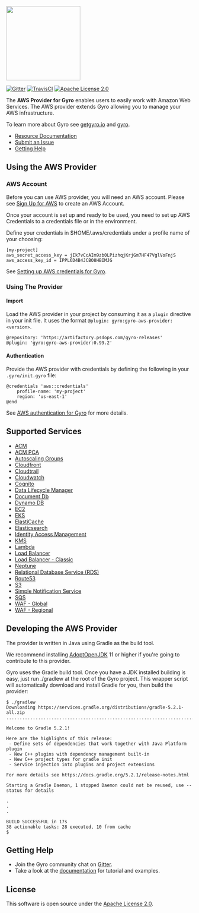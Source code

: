 <img src="https://github.com/perfectsense/gyro/blob/master/etc/gyro.png" height="200"/>

[![Gitter](https://img.shields.io/gitter/room/perfectsense/gyro)](https://gitter.im/perfectsense/gyro)
[![TravisCI](https://api.travis-ci.org/perfectsense/gyro-aws-provider.svg?branch=master)](https://travis-ci.org/perfectsense/gyro-aws-provider)
[![Apache License 2.0](https://img.shields.io/github/license/perfectsense/gyro-aws-provider)](https://github.com/perfectsense/gyro-aws-provider/blob/master/LICENSE)


The **AWS Provider for Gyro** enables users to easily work with Amazon Web Services. The AWS provider extends Gyro allowing you to manage your AWS infrastructure.

To learn more about Gyro see [getgyro.io](https://getgyro.io) and [gyro](https://github.com/perfectsense/gyro). 

* [Resource Documentation](https://gyro.dev/providers/aws/index.html)
* [Submit an Issue](https://github.com/perfectsense/gyro-aws-provider/issues)
* [Getting Help](#getting-help)

## Using the AWS Provider

### AWS Account ###

Before you can use AWS provider, you will need an AWS account. Please see [Sign Up for AWS](https://docs.aws.amazon.com/sdk-for-java/v2/developer-guide/signup-create-iam-user.html) to create an AWS Account.

Once your account is set up and ready to be used, you need to set up AWS Credentials to a credentials file or in the environment.

Define your credentials in $HOME/.aws/credentials under a profile name of your choosing:

```
[my-project]
aws_secret_access_key = jIk7vCcAIm9zb0LPizhqjKrjGm7HF47VglVoFnjS
aws_access_key_id = IPPL6D4B4JCBO8HBIMJG
```

See [Setting up AWS credentials for Gyro](https://gyro.dev/providers/aws/index.html#authentication).

### Using The Provider ###

#### Import ####

Load the AWS provider in your project by consuming it as a `plugin` directive in your init file. It uses the format `@plugin: gyro:gyro-aws-provider:<version>`.

```shell
@repository: 'https://artifactory.psdops.com/gyro-releases'
@plugin: 'gyro:gyro-aws-provider:0.99.2'
```

#### Authentication ####

Provide the AWS provider with credentials by defining the following in your `.gyro/init.gyro` file:

```
@credentials 'aws::credentials'
    profile-name: 'my-project'
    region: 'us-east-1'
@end
```

See [AWS authentication for Gyro](https://gyro.dev/providers/aws/index.html#authentication) for more details.

## Supported Services

* [ACM](https://gyro.dev/providers/aws/acm/index.html)
* [ACM PCA](https://gyro.dev/providers/aws/acm-pca/index.html)
* [Autoscaling Groups](https://gyro.dev/providers/aws/autoscaling-groups/index.html)
* [Cloudfront](https://gyro.dev/providers/aws/cloudfront/index.html)
* [Cloudtrail](https://gyro.dev/providers/aws/cloudtrail/index.html)
* [Cloudwatch](https://gyro.dev/providers/aws/cloudwatch/index.html)
* [Cognito](https://gyro.dev/providers/aws/Cognito-identity-provider/index.html)
* [Data Lifecycle Manager](https://gyro.dev/providers/aws/data-lifecycle-manager/index.html)
* [Document Db](https://gyro.dev/providers/aws/document-db/index.html)
* [Dynamo DB](https://gyro.dev/providers/aws/dynamodb/index.html)
* [EC2](https://gyro.dev/providers/aws/ec2/index.html)
* [EKS](https://gyro.dev/providers/aws/eks/index.html)
* [ElastiCache](https://gyro.dev/providers/aws/elasticache/index.html)
* [Elasticsearch](https://gyro.dev/providers/aws/elasticsearch/index.html)
* [Identity Access Management](https://gyro.dev/providers/aws/identity-access-management/index.html)
* [KMS](https://gyro.dev/providers/aws/kms/index.html)
* [Lambda](https://gyro.dev/providers/aws/lambda/index.html)
* [Load Balancer](https://gyro.dev/providers/aws/load-balancer/index.html)
* [Load Balancer - Classic](https://gyro.dev/providers/aws/load-balancer---classic/index.html)
* [Neptune](https://gyro.dev/providers/aws/neptune/index.html)
* [Relational Database Service (RDS)](https://gyro.dev/providers/aws/relational-database-service-(rds)/index.html)
* [Route53](https://gyro.dev/providers/aws/route53/index.html)
* [S3](https://gyro.dev/providers/aws/s3/index.html)
* [Simple Notification Service](https://gyro.dev/providers/aws/simple-notification-service/index.html)
* [SQS](https://gyro.dev/providers/aws/sqs/index.html)
* [WAF - Global](https://gyro.dev/providers/aws/waf---global/index.html)
* [WAF - Regional](https://gyro.dev/providers/aws/waf---regional/index.html)

## Developing the AWS Provider

The provider is written in Java using Gradle as the build tool.

We recommend installing [AdoptOpenJDK](https://adoptopenjdk.net/) 11 or higher if you're going to contribute to this provider. 

Gyro uses the Gradle build tool. Once you have a JDK installed building is easy, just run ./gradlew at the root of the Gyro project. This wrapper script will automatically download and install Gradle for you, then build the provider:
```shell
$ ./gradlew
Downloading https://services.gradle.org/distributions/gradle-5.2.1-all.zip
..............................................................................................................................

Welcome to Gradle 5.2.1!

Here are the highlights of this release:
 - Define sets of dependencies that work together with Java Platform plugin
 - New C++ plugins with dependency management built-in
 - New C++ project types for gradle init
 - Service injection into plugins and project extensions

For more details see https://docs.gradle.org/5.2.1/release-notes.html

Starting a Gradle Daemon, 1 stopped Daemon could not be reused, use --status for details

.
.
.

BUILD SUCCESSFUL in 17s
38 actionable tasks: 28 executed, 10 from cache
$
```

## Getting Help

* Join the Gyro community chat on [Gitter](https://gitter.im/perfectsense/gyro).
* Take a look at the [documentation](https://gyro.dev/providers/aws/index.html) for tutorial and examples.

## License

This software is open source under the [Apache License 2.0](https://github.com/perfectsense/gyro-aws-provider/blob/master/LICENSE).
